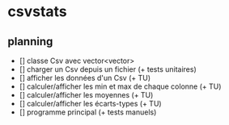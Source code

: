 # csvstats

## planning

- [] classe Csv avec vector<vector<double>>
- [] charger un Csv depuis un fichier (+ tests unitaires)
- [] afficher les données d'un Csv (+ TU)
- [] calculer/afficher les min et max de chaque colonne (+ TU)
- [] calculer/afficher les moyennes (+ TU)
- [] calculer/afficher les écarts-types (+ TU)
- [] programme principal (+ tests manuels)

